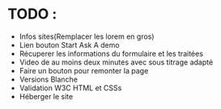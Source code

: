 # TODO : 
- Infos sites(Remplacer les lorem en gros)
- Lien bouton Start Ask A demo
- Récuperer les informations du formulaire et les traitées
- Video de au moins deux minutes avec sous titrage adapté
- Faire un bouton pour remonter la page
- Versions Blanche
- Validation W3C HTML et CSSs
- Héberger le site
  
